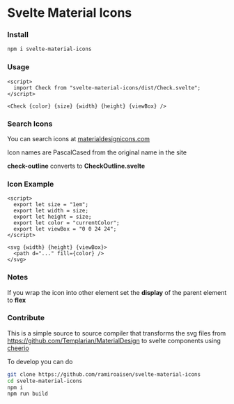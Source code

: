 # Svelte Material Icons

### Install
```sh
npm i svelte-material-icons
```

### Usage
```svelte
<script>
  import Check from "svelte-material-icons/dist/Check.svelte";
</script>

<Check {color} {size} {width} {height} {viewBox} />
```

### Search Icons
You can search icons at [materialdesignicons.com](https://materialdesignicons.com)

Icon names are PascalCased from the original name in the site

**check-outline** converts to **CheckOutline.svelte**


### Icon Example
```svelte
<script>
  export let size = "1em";
  export let width = size;
  export let height = size;
  export let color = "currentColor";
  export let viewBox = "0 0 24 24";
</script>

<svg {width} {height} {viewBox}>
  <path d="..." fill={color} />
</svg>
```

### Notes
If you wrap the icon into other element set the **display** of the parent element to **flex**


### Contribute
This is a simple source to source compiler that transforms the svg files from https://github.com/Templarian/MaterialDesign to svelte components using [cheerio](https://cheerio.js.org)

To develop you can do

```sh
git clone https://github.com/ramiroaisen/svelte-material-icons
cd svelte-material-icons
npm i
npm run build
```